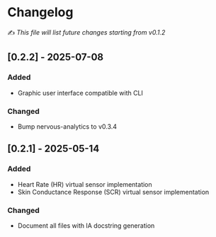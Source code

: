 # Changelog

✍ _This file will list future changes starting from v0.1.2_

## [0.2.2] - 2025-07-08

### Added 

- Graphic user interface compatible with CLI

### Changed

- Bump nervous-analytics to v0.3.4

## [0.2.1] - 2025-05-14

### Added

- Heart Rate (HR) virtual sensor implementation
- Skin Conductance Response (SCR) virtual sensor implementation

### Changed

- Document all files with IA docstring generation
